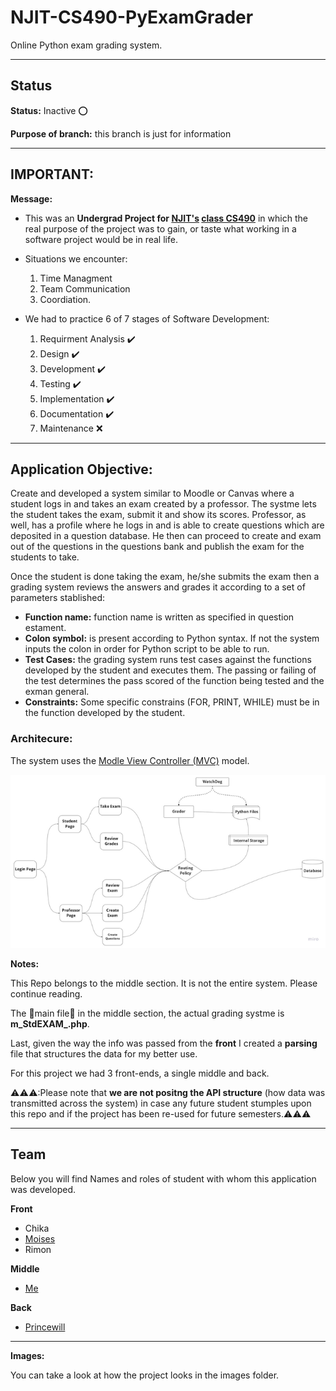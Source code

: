 # NJIT-CS490-PyExamGrader
Online Python exam grading system.

--------------------------------

## Status

**Status:** Inactive :o:

**Purpose of branch:** this branch is just for information  

--------------------------------

## IMPORTANT:

**Message:**  
- This was an **Undergrad Project for [NJIT's](https://www.njit.edu/) [class CS490](https://web.njit.edu/~theo/courses/cs490/cs490syllabus.html)** in which the real purpose of the project was to gain, or taste what working in a software project would be in real life.
- Situations we encounter:
	1. Time Managment
	2. Team Communication
	3. Coordiation. 

- We had to practice 6 of 7 stages of Software Development:
    1. Requirment Analysis :heavy_check_mark:
    2. Design :heavy_check_mark:
    3. Development :heavy_check_mark:
    4. Testing :heavy_check_mark:
    5. Implementation :heavy_check_mark:
    6. Documentation :heavy_check_mark:
    7. Maintenance :x:

--------------------------------

## Application Objective:

Create and developed a system similar to Moodle or Canvas where a student logs in and takes an exam created by a professor. The systme lets the student takes the exam, submit it and show its scores. Professor, as well, has a profile where he logs in and is able to create questions which are deposited in a question database. He then can proceed to create and exam out of the questions in the questions bank and publish the exam for the students to take.

Once the student is done taking the exam, he/she submits the exam then a grading system reviews the answers and grades it according to a set of parameters stablished:

*  **Function name:** function name is written as specified in question estament.
* **Colon symbol:** is present according to Python syntax. If not the system inputs the colon in order for Python script to be able to run.
*  **Test Cases:** the grading system runs test cases against the functions developed by the student and executes them. The passing or failing of the test determines the pass scored of the function being tested and the exman general.
*  **Constraints:** Some specific constrains (FOR, PRINT, WHILE) must be in the function developed by the student. 


### Architecure:

The system uses the  [Modle View Controller (MVC)](https://www.tutorialspoint.com/mvc_framework/mvc_framework_introduction.htm) model.


![System Design](https://github.com/Andres-CS/PyGrader/blob/NJIT-CS490/Images/SystemDesign(1).png?raw=true) 


 **Notes:**

This Repo belongs to the middle section. It is not the entire system. Please continue reading.

The :muscle:main file:muscle: in the middle section, the actual grading systme is **m_StdEXAM_.php**.

Last, given the way the info was passed from the **front** I created a **parsing** file that structures the data for my better use. 

For this project we had 3 front-ends, a single middle and back.
 
:warning::warning::warning::Please note that **we are not positng the API structure** (how data was transmitted across the system) in case any future student  stumples upon this repo and if the project has been re-used for future semesters.:warning::warning::warning:
 
--------------------------------

## Team

Below you will find Names and roles of student with whom this application was developed. 

**Front**
- Chika
- [Moises](https://github.com/Mohdez)
- Rimon

**Middle**
- [Me ](https://github.com/Andres-CS)

**Back**
- [Princewill](https://github.com/PrincewillO)

--------------------------------

**Images:**

You can take a look at how the project looks in the images folder.
